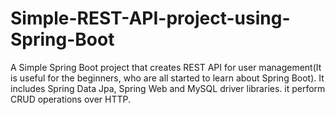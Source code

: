 # Simple-REST-API-project-using-Spring-Boot
A Simple Spring Boot project that creates REST API for user management(It is useful for the beginners, who are all started to learn about Spring Boot). It includes Spring Data Jpa, Spring Web and MySQL driver libraries. it perform CRUD operations over HTTP.
